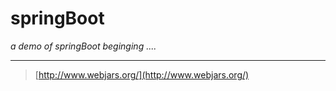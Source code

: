 # springBoot
*a demo  of springBoot beginging ....*

----------

> [http://www.webjars.org/](http://www.webjars.org/)
